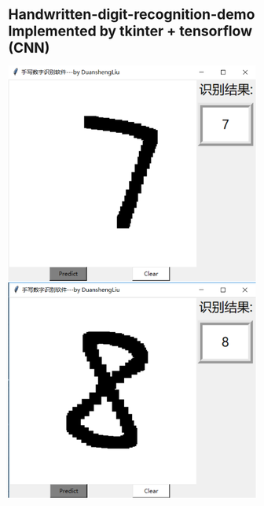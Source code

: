 # Handwritten-digit-recognition-demo Implemented by tkinter + tensorflow (CNN)
![image](https://github.com/duanshengliu/Handwritten-digit-recognition-demo/blob/master/test_result/7.png)
![image](https://github.com/duanshengliu/Handwritten-digit-recognition-demo/blob/master/test_result/8.png)
